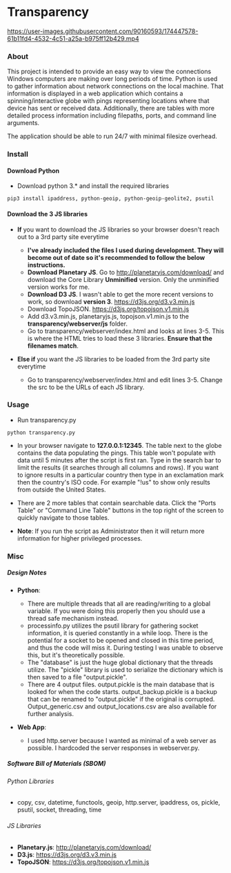 # Transparency

https://user-images.githubusercontent.com/90160593/174447578-61b11fd4-4532-4c51-a25a-b975ff12b429.mp4

### About

This project is intended to provide an easy way to view the connections Windows computers are making over long periods of time. Python is used to gather information about network connections on the local machine. That information is displayed in a web application which contains a spinning/interactive globe with pings representing locations where that device has sent or received data. Additionally, there are tables with more detailed process information including filepaths, ports, and command line arguments.

The application should be able to run 24/7 with minimal filesize overhead.

### Install

#### Download Python

* Download python 3.* and install the required libraries

```
pip3 install ipaddress, python-geoip, python-geoip-geolite2, psutil
```

#### Download the 3 JS libraries

* **If** you want to download the JS libraries so your browser doesn't reach out to a 3rd party site everytime
  - **I've already included the files I used during development. They will become out of date so it's recommended to follow the below instructions.**
  - **Download Planetary JS**. Go to http://planetaryjs.com/download/ and download the Core Library **Unminified** version. Only the unminified version works for me.
  - **Download D3 JS**. I wasn't able to get the more recent versions to work, so download **version 3**. https://d3js.org/d3.v3.min.js
  - Download TopoJSON. https://d3js.org/topojson.v1.min.js
  - Add d3.v3.min.js, planetaryjs.js, topojson.v1.min.js to the **transparency/webserver/js** folder.
  - Go to transparency/webserver/index.html and looks at lines 3-5. This is where the HTML tries to load these 3 libraries. **Ensure that the filenames match**.

* **Else if** you want the JS libraries to be loaded from the 3rd party site everytime
  - Go to transparency/webserver/index.html and edit lines 3-5. Change the src to be the URLs of each JS library.

### Usage

* Run transparency.py

```
python transparency.py
```

* In your browser navigate to **127.0.0.1:12345**. The table next to the globe contains the data populating the pings. This table won't populate with data until 5 minutes after the script is first ran. Type in the search bar to limit the results (it searches through all columns and rows). If you want to ignore results in a particular country then type in an exclamation mark then the country's ISO code. For example "!us" to show only results from outside the United States.

* There are 2 more tables that contain searchable data. Click the "Ports Table" or "Command Line Table" buttons in the top right of the screen to quickly navigate to those tables.

* **Note**: If you run the script as Administrator then it will return more information for higher privileged processes.

### Misc

##### Design Notes

* **Python**:
  - There are multiple threads that all are reading/writing to a global variable. If you were doing this properly then you should use a thread safe mechanism instead.
  - processinfo.py utilizes the psutil library for gathering socket information, it is queried constantly in a while loop. There is the potential for a socket to be opened and closed in this time period, and thus the code will miss it. During testing I was unable to observe this, but it's theoretically possible.
  - The "database" is just the huge global dictionary that the threads utilize. The "pickle" library is used to serialize the dictionary which is then saved to a file "output.pickle".
  - There are 4 output files. output.pickle is the main database that is looked for when the code starts. output_backup.pickle is a backup that can be renamed to "output.pickle" if the original is corrupted. Output_generic.csv and output_locations.csv are also available for further analysis.

* **Web App**:
  - I used http.server because I wanted as minimal of a web server as possible. I hardcoded the server responses in webserver.py.

##### Software Bill of Materials (SBOM)

###### Python Libraries

* copy, csv, datetime, functools, geoip, http.server, ipaddress, os, pickle, psutil, socket, threading, time

###### JS Libraries

  - **Planetary.js**: http://planetaryjs.com/download/
  - **D3.js**: https://d3js.org/d3.v3.min.js
  - **TopoJSON**: https://d3js.org/topojson.v1.min.js
